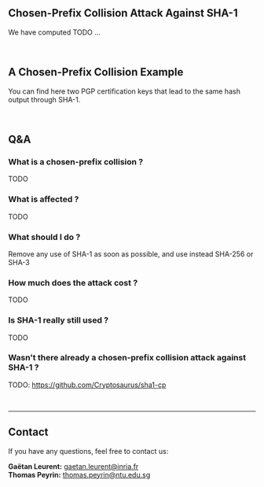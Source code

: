&nbsp;

## Chosen-Prefix Collision Attack Against SHA-1

We have computed TODO ...
  
&nbsp;
&nbsp;


## A Chosen-Prefix Collision Example

You can find here two PGP certification keys that lead to the same hash output through SHA-1.
   
&nbsp;
&nbsp;   
   

## Q&A

### What is a chosen-prefix collision ?

TODO

### What is affected ?

TODO

### What should I do ?

Remove any use of SHA-1 as soon as possible, and use instead SHA-256 or SHA-3


### How much does the attack cost ?

TODO


### Is SHA-1 really still used ?

TODO


### Wasn't there already a chosen-prefix collision attack against SHA-1 ?

TODO: https://github.com/Cryptosaurus/sha1-cp
  
  
&nbsp;
&nbsp;  
  
- - -
## Contact

If you have any questions, feel free to contact us:  
  
**Gaëtan Leurent:** gaetan.leurent@inria.fr  
**Thomas Peyrin:** thomas.peyrin@ntu.edu.sg  
